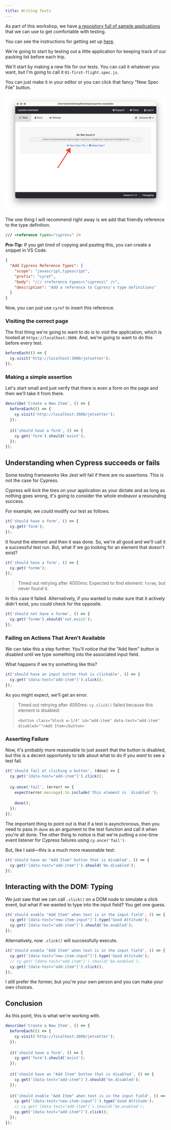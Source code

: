 ```yaml
---
title: Writing Tests
---
```


As part of this workshop, we have [a repository full of sample applications](https://github.com/stevekinney/cypress-examples) that we can use to get comfortable with testing.

You can see the instructions for getting set up [here](Set%20Up.md).

We're going to start by testing out a little application for keeping track of our packing list before each trip.

We'll start by making a new file for our tests. You can call it whatever you want, but I'm going to call it `01-first-flight.spec.js`.

You can just make it in your editor or you can click that fancy "New Spec File" button.

![new-spec-file.png](Attachments/new-spec-file.png)

The one thing I will recommend right away is we add that friendly reference to the type definition.

````html
/// <reference types="cypress" />
````

**Pro-Tip**: If you get tired of copying and pasting this, you can create a snippet in VS Code.

````json
{
  "Add Cypress Reference Types": {
    "scope": "javascript,typescript",
    "prefix": "cyref",
    "body": "/// <reference types=\"cypress\" />",
    "description": "Add a reference to Cypress's type definitions"
  }
}
````

Now, you can just use `cyref` to insert this reference.

### Visiting the correct page

The first thing we're going to want to do is to visit the application, which is hosted at `https://localhost:3000`. And, we're going to want to do this before every test.

````js
beforeEach(() => {
  cy.visit('http://localhost:3000/jetsetter');
});
````

### Making a simple assertion

Let's start small and just verify that there is even a form on the page and then we'll take it from there.

````js
describe('Create a New Item', () => {
  beforeEach(() => {
    cy.visit('http://localhost:3000/jetsetter');
  });

  it('should have a form', () => {
    cy.get('form').should('exist');
  });
});
````

## Understanding when Cypress succeeds or fails

Some testing frameworks like Jest will fail if there are no assertions. This is not the case for Cypress.

Cypress will kick the tires on your application as your dictate and as long as nothing goes wrong, it's going to consider the whole endeavor a resounding success.

For example, we *could* modify our test as follows.

````js
it('should have a form', () => {
  cy.get('form');
});
````

It found the element and then it was done. So, we're all good and we'll call it a successful test run. But, what if we go looking for an element that doesn't exist?

````js
it('should have a form', () => {
  cy.get('formm');
});
````

 > 
 > Timed out retrying after 4000ms: Expected to find element: `formm`, but never found it.

In this case it failed. Alternatively, if you wanted to make sure that it actively didn't exist, you could check for the opposite.

````js
it('should not have a formm', () => {
  cy.get('formm').should('not.exist');
});
````

### Failing on Actions That Aren't Available

We can take this a step further. You'll notice that the "Add Item" button is disabled until we type something into the associated input field.

What happens if we try something like this?

````js
it('should have an input button that is clickable', () => {
  cy.get('[data-test="add-item"]').click();
});
````

As you might expect, we'll get an error.

 > 
 > Timed out retrying after 4050ms: `cy.click()` failed because this element is disabled:
 > 
 > `<button class="block w-1/4" id="add-item" data-test="add-item" disabled="">Add Item</button>`

### Asserting Failure

Now, it's probably more reasonable to just assert that the button is disabled, but this is a decent opportunity to talk about what to do if you *want* to see a test fail.

````js
it('should fail at clicking a button', (done) => {
  cy.get('[data-test="add-item"]').click();

  cy.once('fail', (error) => {
    expect(error.message).to.include('this element is `disabled`');

    done();
  });
});
````

The important thing to point out is that if a test is asynchronous, then you need to pass in `done` as an argument to the test function and call it when you're all done. The other thing to notice is that we're putting a one-time event listener for Cypress failures using `cy.once('fail')`.

But, like I said—this is a much more reasonable test:

````js
it('should have an "Add Item" button that is disabled', () => {
  cy.get('[data-test="add-item"]').should('be.disabled');
});
````

## Interacting with the DOM: Typing

We just saw that we can call `.click()` on a DOM node to simulate a click event, but what if we wanted to type into the input field? You get one guess.

````js
it('should enable "Add Item" when text is in the input field', () => {
  cy.get('[data-test="new-item-input"]').type('Good Attitude');
  cy.get('[data-test="add-item"]').should('be.enabled');
});
````

Alternatively, now `.click()` will successfully execute.

````js
it('should enable "Add Item" when text is in the input field', () => {
  cy.get('[data-test="new-item-input"]').type('Good Attitude');
  // cy.get('[data-test="add-item"]').should('be.enabled');
  cy.get('[data-test="add-item"]').click();
});
````

I still prefer the former, but you're your own person and you can make your own choices.

## Conclusion

As this point, this is what we're working with.

````js
describe('Create a New Item', () => {
  beforeEach(() => {
    cy.visit('http://localhost:3000/jetsetter');
  });

  it('should have a form', () => {
    cy.get('form').should('exist');
  });

  it('should have an "Add Item" button that is disabled', () => {
    cy.get('[data-test="add-item"]').should('be.disabled');
  });

  it('should enable "Add Item" when text is in the input field', () => {
    cy.get('[data-test="new-item-input"]').type('Good Attitude');
    // cy.get('[data-test="add-item"]').should('be.enabled');
    cy.get('[data-test="add-item"]').click();
  });
});
````

